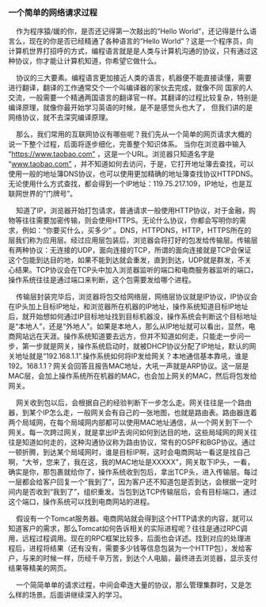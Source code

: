 ### 一个简单的网络请求过程

 &nbsp;&nbsp;&nbsp;&nbsp;作为程序猿/媛的你，是否还记得第一次敲出的“Hello World”，还记得是什么语言么，现在的你是否已经精通了各种语言的“Hello    World”？这是一个程序员，向计算机世界打招呼的方式，编程语言就是是人类与计算机沟通的协议，只有通过这种协议，你才能让计算机知道，你希望它做什么。
    
 &nbsp;&nbsp;&nbsp;&nbsp;协议的三大要素。编程语言更加接近人类的语言，机器便不能直接读懂，需要进行翻译，翻译的工作通常交个一个叫编译器的家伙去完成，就像不同
 国家的人交流，一般需要一个精通两国语言的翻译官一样。其翻译的过程比较复杂，特别是编译原理，就像你最开始学习英语的时候，是不是感觉头也大了，
 但我们讲的是网络协议，就不去深究编译原理。 

 &nbsp;&nbsp;&nbsp;&nbsp;那么，我们常用的互联网协议有哪些呢？我们先从一个简单的网页请求大概的说一下整个过程，后面将逐步细化，完善整个知识体系。
当你在浏览器中输入 “https://www.taobao.com” ，这是一个URL。浏览器只知道名字是 “www.taobao.com” ，并不知道如何去访问，于是，它打开地址簿去查找，可以使用一般的地址簿DNS协议，也可以使用更加精确的地址簿查找协议HTTPDNS。无论使用什么方式查找，都会得到一个IP地址：119.75.217.109，IP地址，也是互联网世界的“门牌号”。
 
  &nbsp;&nbsp;&nbsp;&nbsp;知道了IP，浏览器开始打包请求，普通请求一般使用HTTP协议，对于金融，购物等往往需要加密传输，则会使用HTTPS。无论什么协议，你都会写明你的需求，例如：“你要买什么，买多少” 。DNS，HTTPDNS，HTTP，HTTPS所在的层我们称为应用层。经过应用层包装后，浏览器会将打好的包发给传输层。传输层有两种协议：无连接的UDP，面向连接的TCP，所谓的面向连接就是TCP会保证这个包能到达目的地，如果不能到达就会重发，直到到达，UDP就是群发，不关心结果。TCP协议会在TCP头中加入浏览器监听的端口和电商服务器监听的端口，操作系统往往是通过端口来判断，这个包需要发给哪个进程。
  
  &nbsp;&nbsp;&nbsp;&nbsp;传输层封装完毕后，浏览器将包交给网络层，网络层协议就是IP协议，IP协议会在IP头加上目标IP地址，和浏览器所在机器的IP地址，操作系统知道目标IP地址后，就开始想如何通过IP目标地址找到目标机器没，操作系统会判断这个目标地址是“本地人”，还是“外地人”。如果是本地人，那么从IP地址就可以看出，显然，电商网站远在天涯。操作系统知道要去远方，但并不知道如何走，只能走一步问一步，第一步就是网关，操作系统启动时，就被DHCP协议分配了IP地址，默认的网关地址就是“192.168.1.1”.操作系统如何将IP发给网关？本地通信基本靠吼，谁是192。168.1.1？网关会回答且报告MAC地址，大吼一声就是ARP协议。这一层是MAC层，会加上操作系统所在机器的MAC，也会加上网关的MAC，然后将包发给网关。
  
  &nbsp;&nbsp;&nbsp;&nbsp;网关收到包以后，会根据自己的经验判断下一步怎么走。网关往往是一个路由器，到某个IP怎么走，一般网关会有自己的一张地图，也就是路由表。路由器连着两个局域网，在每个局域网内部都可以使用MAC地址通信，从一个网关到下一个网关。每一次跨过网关，就是拿出IP去询问如何到达目的地，这些局域网的网关往往是知道如何走的，这种沟通协议称为路由协议，常有的OSPF和BGP协议。通过一顿折腾，到达某个局域网时，谁是目标IP啊，这时会电商网站一看这是找自己啊，“大爷，您来了，我在这，我的MAC地址是XXXXX”，网关取下IP头，一看，确实是你，那包裹就给你了，操作系统收到包后，拿出TCP头，进入传输层。每过一层都会给客户回复一个“我到了”，因为客户还不知道包是否到达，会根据一定时间内是否收到“我到了”，组织重发。当包到达TCP传输层后，会有目标端口，通过这个端口，操作系统可以找到电商网站的进程。
  
  &nbsp;&nbsp;&nbsp;&nbsp;假设有一个Tomcat服务器。电商网站就会得到这个HTTP请求的内容，就可以知道客户的需求，那么Tomcat如何告诉相关的实际进程呢？往往是通过RPC调用，远程过程调用。现在的RPC框架比较多，后面也会详述。找到对应的处理进程后，进程将结果（还有没有，需要多少钱等信息包装为一个HTTP包），发给客户，与来的时候一样，历经千辛万苦，到达个人电脑，最终进去浏览器，显示支付结果等精美的网页。
  
  &nbsp;&nbsp;&nbsp;&nbsp;一个简简单单的请求过程，中间会牵连大量的协议，那么管理集群时，又是怎么样的场景。后面讲继续深入的学习。
